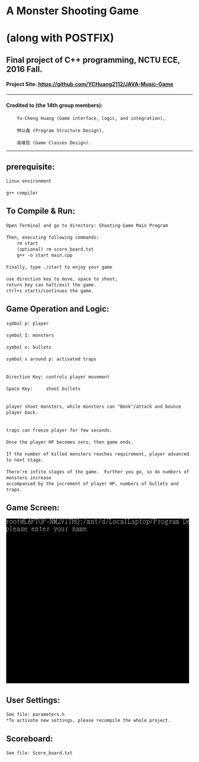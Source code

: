 # A Monster Shooting Game 
# (along with POSTFIX)

## Final project of C++ programming, NCTU ECE, 2016 Fall.

####  Project Site: https://github.com/YCHuang2112/JAVA-Music-Game
----

#### Credited to (the 14th group members): 
		Yu-Cheng Huang (Game interface, logic, and integration), 

		林以鑫 (Program Structure Design),
 
		高璿哲 (Game Classes Design).

-----

## prerequisite:
	Linux environment

	g++ compiler

## To Compile & Run:
	Open Terminal and go to directory: Shooting-Game Main Program

	Then, executing following commands:
		rm start  
		(optional) rm score_board.txt
		g++ -o start main.cpp
	
	Finally, type ./start to enjoy your game
	
	use direction key to move, space to shoot;
	return key can halt/exit the game.
	ctrl+s starts/continues the game.
	
## Game Operation and Logic:
	symbol p: player
	
	symbol I: monsters
	
	symbol o: bullets
	
	symbol x around p: activated traps
	

	Direction Key: controls player movement
	
	Space Key:     shoot bullets 
	
	
	player shoot monsters, while monsters can "Bonk"/attack and bounce player back.
	
	
	traps can freeze player for few seconds.
	
	Once the player HP becomes zero, then game ends.
	
	If the number of killed monsters reaches requirement, player advanced to next stage.
	
	There're infite stages of the game.  Further you go, so do numbers of monsters increase 
	accompanied by the increment of player HP, numbers of bullets and traps.

## Game Screen:
![screen-gif](./GIF/Screen1.gif)
	
<!-- <img src="./GIF/Screen1.gif" alt="My Project GIF" width="500" height="600"> -->


## User Settings:
	See file: parameters.h
	*To activate new settings, please recompile the whole project.
	
## Scoreboard:
	See file: Score_board.txt
	


	
	


